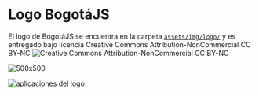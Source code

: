 # Logo BogotáJS

El logo de BogotáJS se encuentra en la carpeta [`assets/img/logo/`](assets/img/logo/) 
y es entregado bajo licencia Creative Commons Attribution-NonCommercial CC BY-NC 
![Creative Commons Attribution-NonCommercial CC BY-NC](http://i.creativecommons.org/l/by-nc/3.0/88x31.png)

![500x500](https://raw.githubusercontent.com/coljs/bogotajs/master/assets/img/logo/LogoBogJS%40500x500.png)

![aplicaciones del logo](https://raw.githubusercontent.com/coljs/bogotajs/master/assets/img/logo/aplicaciones.png)


